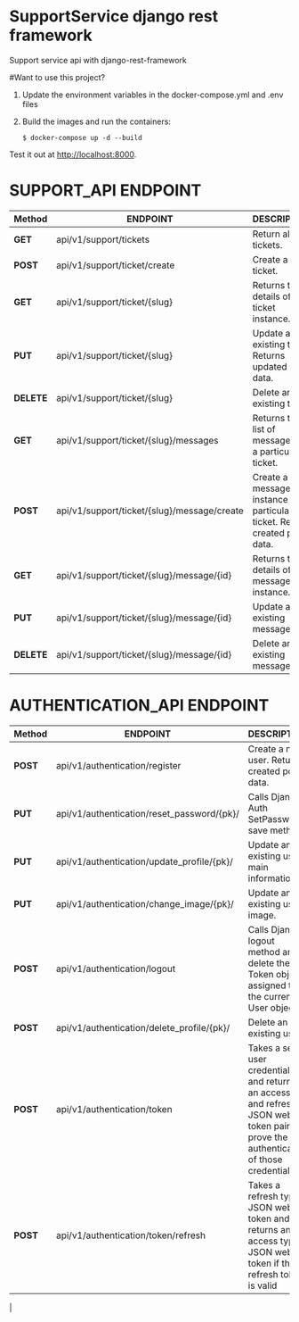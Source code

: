 # SupportService django rest framework
Support service api with django-rest-framework

#Want to use this project?
1. Update the environment variables in the docker-compose.yml and .env files
2. Build the images and run the containers:

    ```
    $ docker-compose up -d --build
    ```
Test it out at [http://localhost:8000](http://localhost:8000).

# SUPPORT_API ENDPOINT
| Method |  ENDPOINT | DESCRIPTION |
|--------|----------|--------------|          
|  **GET**   | api/v1/support/tickets  | Return all tickets. 
|  **POST**  | api/v1/support/ticket/create  | Create a new ticket.
|  **GET**   | api/v1/support/ticket/{slug}  | Returns the details of a ticket instance.
|  **PUT**   | api/v1/support/ticket/{slug}  | Update an existing ticket. Returns updated ticket data.
|  **DELETE**  | api/v1/support/ticket/{slug}  | Delete an existing ticket.
|  **GET**   | api/v1/support/ticket/{slug}/messages | Returns the list of messages on a particular ticket.
|  **POST**  | api/v1/support/ticket/{slug}/message/create | Create a new message instance on particular ticket. Returns created post data.
|  **GET**   | api/v1/support/ticket/{slug}/message/{id}   | Returns the details of a message instance.
|  **PUT**   | api/v1/support/ticket/{slug}/message/{id}   | Update an existing message.
|  **DELETE** | api/v1/support/ticket/{slug}/message/{id}  | Delete an existing message.

# AUTHENTICATION_API ENDPOINT
| Method |  ENDPOINT | DESCRIPTION |
|--------|----------|--------------|          
|  **POST**   | api/v1/authentication/register  | Create a new user. Returns created post data. 
|  **PUT**  | api/v1/authentication/reset_password/{pk}/  | Calls Django Auth SetPassword save method.
|  **PUT**   | api/v1/authentication/update_profile/{pk}/ | Update an existing user main information.
|  **PUT**   | api/v1/authentication/change_image/{pk}/| Update an existing user image.
|  **POST**  | api/v1/authentication/logout  | Calls Django logout method and delete the Token object assigned to the current User object.
|  **POST**   | api/v1/authentication/delete_profile/{pk}/ | Delete an existing user.
|  **POST**  | api/v1/authentication/token | Takes a set of user credentials and returns an access and refresh JSON web token pair to prove the authentication of those credentials.
|  **POST**   | api/v1/authentication/token/refresh   | Takes a refresh type JSON web token and returns an access type JSON web token if the refresh token is valid
| 
